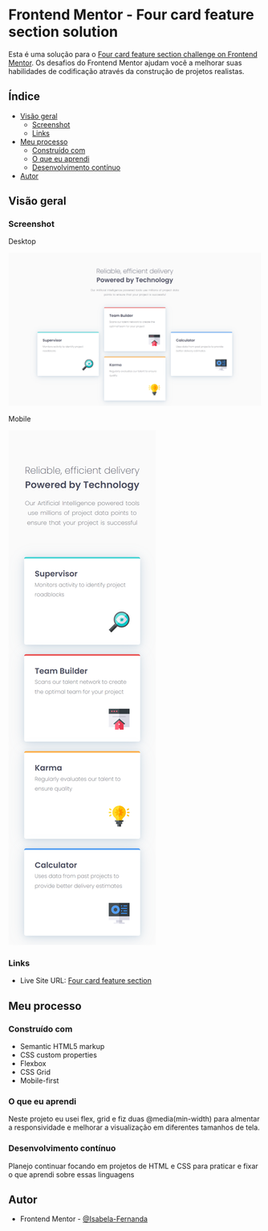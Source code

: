 # Frontend Mentor - Four card feature section solution

Esta é uma solução para o [Four card feature section challenge on Frontend Mentor](https://www.frontendmentor.io/challenges/four-card-feature-section-weK1eFYK). Os desafios do Frontend Mentor ajudam você a melhorar suas habilidades de codificação através da construção de projetos realistas. 

## Índice

- [Visão geral](#visão-geral)
  - [Screenshot](#screenshot)
  - [Links](#links)
- [Meu processo](#meu-processo)
  - [Construído com](#construído-com)
  - [O que eu aprendi](#o-que-eu-aprendi)
  - [Desenvolvimento contínuo](#desenvolvimento-contínuo)
- [Autor](#autor)

## Visão geral

### Screenshot

Desktop

![](./design/solucao-desktop.png)

Mobile

![](./design/solucao-mobile.png)

### Links

- Live Site URL: [Four card feature section]()

## Meu processo

### Construído com

- Semantic HTML5 markup
- CSS custom properties
- Flexbox
- CSS Grid
- Mobile-first

### O que eu aprendi

Neste projeto eu usei flex, grid e fiz duas @media(min-width) para almentar a responsividade e melhorar a visualização em diferentes tamanhos de tela.

### Desenvolvimento contínuo

Planejo continuar focando em projetos de HTML e CSS para praticar e fixar o que aprendi sobre essas linguagens

## Autor

- Frontend Mentor - [@Isabela-Fernanda](https://www.frontendmentor.io/profile/Isabela-Fernanda)